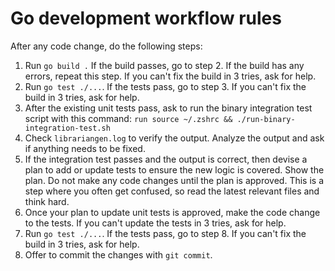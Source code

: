 # Go development workflow rules

After any code change, do the following steps:

1. Run `go build .` If the build passes, go to step 2. If the build has any errors, repeat this step. If you can't fix the build in 3 tries, ask for help.
2. Run `go test ./...`. If the tests pass, go to step 3. If you can't fix the build in 3 tries, ask for help.
3. After the existing unit tests pass, ask to run the binary integration test script with this command: `run source ~/.zshrc && ./run-binary-integration-test.sh`
4. Check `librariangen.log` to verify the output. Analyze the output and ask if anything needs to be fixed.
5. If the integration test passes and the output is correct, then devise a plan to add or update tests to ensure the new logic is covered. Show the plan. Do not make any code changes until the plan is approved. This is a step where you often get confused, so read the latest relevant files and think hard.
6. Once your plan to update unit tests is approved, make the code change to the tests. If you can't update the tests in 3 tries, ask for help.
7. Run `go test ./...`. If the tests pass, go to step 8. If you can't fix the build in 3 tries, ask for help.
8. Offer to commit the changes with `git commit`.
   
